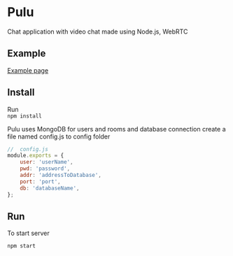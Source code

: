 # Pulu

Chat application with video chat made using Node.js, WebRTC

## Example

[Example page](http://attesal-project.jelastic.metropolia.fi/)

## Install

Run  
`npm install`

Pulu uses MongoDB for users and rooms and database connection create a 
file named config.js to config folder
```javascript
//  config.js
module.exports = {
    user: 'userName',
    pwd: 'password',
    addr: 'addressToDatabase',
    port: 'port',
    db: 'databaseName',
};
``` 

## Run

To start server

`npm start`

